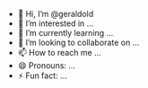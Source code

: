 - 👋 Hi, I’m @geraldold
- 👀 I’m interested in ...
- 🌱 I’m currently learning ...
- 💞️ I’m looking to collaborate on ...
- 📫 How to reach me ...
- 😄 Pronouns: ...
- ⚡ Fun fact: ...

<!---
geraldold/geraldold is a ✨ special ✨ repository because its `README.md` (this file) appears on your GitHub profile.
You can click the Preview link to take a look at your changes.
--->
